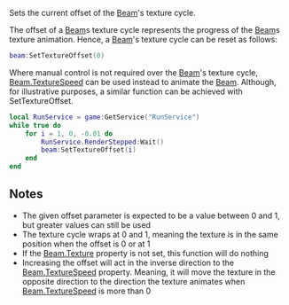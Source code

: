 Sets the current offset of the [Beam](https://developer.roblox.com/en-us/api-reference/class/Beam)'s texture cycle.

The offset of a [Beam](https://developer.roblox.com/en-us/api-reference/class/Beam)s texture cycle represents the progress of the [Beam](https://developer.roblox.com/en-us/api-reference/class/Beam)s texture animation. Hence, a [Beam](https://developer.roblox.com/en-us/api-reference/class/Beam)'s texture cycle can be reset as follows:

```lua
beam:SetTextureOffset(0)
```

Where manual control is not required over the [Beam](https://developer.roblox.com/en-us/api-reference/class/Beam)'s texture cycle, [Beam.TextureSpeed](https://developer.roblox.com/en-us/api-reference/property/Beam/TextureSpeed) can be used instead to animate the [Beam](https://developer.roblox.com/en-us/api-reference/class/Beam). Although, for illustrative purposes, a similar function can be achieved with SetTextureOffset.

```lua
local RunService = game:GetService("RunService")
while true do
    for i = 1, 0, -0.01 do
        RunService.RenderStepped:Wait()
        beam:SetTextureOffset(i)
    end
end
```

Notes
-----

*   The given offset parameter is expected to be a value between 0 and 1, but greater values can still be used
*   The texture cycle wraps at 0 and 1, meaning the texture is in the same position when the offset is 0 or at 1
*   If the [Beam.Texture](https://developer.roblox.com/en-us/api-reference/property/Beam/Texture) property is not set, this function will do nothing
*   Increasing the offset will act in the inverse direction to the [Beam.TextureSpeed](https://developer.roblox.com/en-us/api-reference/property/Beam/TextureSpeed) property. Meaning, it will move the texture in the opposite direction to the direction the texture animates when [Beam.TextureSpeed](https://developer.roblox.com/en-us/api-reference/property/Beam/TextureSpeed) is more than 0
